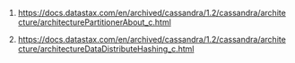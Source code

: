 1) https://docs.datastax.com/en/archived/cassandra/1.2/cassandra/architecture/architecturePartitionerAbout_c.html

2) https://docs.datastax.com/en/archived/cassandra/1.2/cassandra/architecture/architectureDataDistributeHashing_c.html
